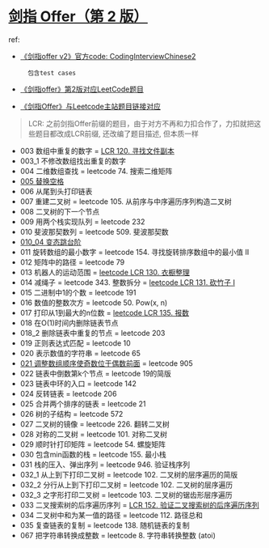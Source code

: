 # [剑指 Offer（第 2 版）](https://github.com/doocs/leetcode/blob/main/lcof/README.md)
ref:
- [《剑指offer v2》官方code: CodingInterviewChinese2](https://github.com/zhedahht/CodingInterviewChinese2/tree/master)

        包含test cases
- [《剑指offer》第2版对应LeetCode题目](https://tangshusen.me/LeetCode/CodingInterview.html)
- [《剑指Offer》与Leetcode主站题目链接对应](https://github.com/yanring/jianzhi-Offer-Leetcode)

> LCR: 之前剑指Offer前缀的题目，由于对方不再和力扣合作了，力扣就把这些题目都改成LCR前缀, 还改编了题目描述, 但本质一样

- 003 数组中重复的数字 = [LCR 120. 寻找文件副本](https://leetcode.cn/problems/shu-zu-zhong-zhong-fu-de-shu-zi-lcof/description/)
- 003_1 不修改数组找出重复的数字
- 004 二维数组查找 = leetcode 74. 搜索二维矩阵
- [005 替换空格](005_test.go)
- 006 从尾到头打印链表
- 007 重建二叉树 = leetcode 105. 从前序与中序遍历序列构造二叉树
- 008 二叉树的下一个节点
- 009 用两个栈实现队列 = leetcode 232
- 010 斐波那契数列 = leetcode 509. 斐波那契数
- [010_04 变态跳台阶](010_04_test.go)
- 011 旋转数组的最小数字 = leetcode 154. 寻找旋转排序数组中的最小值 II
- 012 矩阵中的路径 = leetcode 79
- 013 机器人的运动范围 = [leetcode LCR 130. 衣橱整理](https://leetcode.cn/problems/ji-qi-ren-de-yun-dong-fan-wei-lcof/description/)
- 014 减绳子 = leetcode 343. 整数拆分 = [leetcode LCR 131. 砍竹子 I](https://leetcode.cn/problems/jian-sheng-zi-lcof/description/)
- 015 二进制中1的个数 = leetcode 191
- 016 数值的整数次方 = leetcode 50. Pow(x, n)
- 017 打印从1到最大的n位数 = [leetcode LCR 135. 报数](https://leetcode.cn/problems/da-yin-cong-1dao-zui-da-de-nwei-shu-lcof/description/)
- 018 在O(1)时间内删除链表节点
- 018_2 删除链表中重复的节点 = leetcode 203
- 019 正则表达式匹配 = leetcode 10
- 020 表示数值的字符串 = leetcode 65
- [021 调整数组顺序使奇数位于偶数前面](021_test.go) = leetcode 905
- 022 链表中倒数第k个节点 = leetcode 19的简版
- 023 链表中环的入口 = leetcode 142
- 024 反转链表 = leetcode 206
- 025 合并两个排序的链表 = leetcode 21
- 026 树的子结构 = leetcode 572
- 027 二叉树的镜像 = leetcode 226. 翻转二叉树
- 028 对称的二叉树 = leetcode 101. 对称二叉树
- 029 顺时针打印矩阵 = leetcode 54. 螺旋矩阵
- 030 包含min函数的栈 = leetcode 155. 最小栈
- 031 栈的压入、弹出序列 = leetcode 946. 验证栈序列
- 032_1 从上到下打印二叉树 = leetcode 102. 二叉树的层序遍历的简版
- 032_2 分行从上到下打印二叉树 = leetcode 102. 二叉树的层序遍历
- 032_3 之字形打印二叉树 = leetcode 103. 二叉树的锯齿形层序遍历
- 033 二叉搜索树的后序遍历序列 = [LCR 152. 验证二叉搜索树的后序遍历序列](https://leetcode.cn/problems/er-cha-sou-suo-shu-de-hou-xu-bian-li-xu-lie-lcof/description/)
- 034 二叉树中和为某一值的路径 = leetcode 112. 路径总和
- 035 复查链表的复制 = leetcode 138. 随机链表的复制
- 067 把字符串转换成整数 = leetcode 8. 字符串转换整数 (atoi)